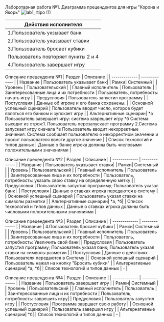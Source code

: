 Лаборотарная работа №1. Диаграмма прецендентов для игры "Корона и Якорь"
![lab1_rtipo (1)](https://github.com/YaYalii/rtipo/assets/131250193/c6ec0eb5-a550-433f-87e6-d903721dad38)

| Действия исполнителя  |
| --- |
| 1.Пользователь укзывает банк  |
| 2.Пользователь указывает ставки  |
| 3.Пользователь бросает кубики  | 
| Пользователь повторяет пункты 2 и 4 |
| 4.Пользователь завершает игру  |

Описание прецендента №1
| Раздел  | Описание |
| ------------- | ------------- |
| Название |   Пользователь указывает банк|
| Рамки| Системный  |
| Уровень | Пользовательский  |
| Главный исполнитель | Пользователь  |
| Заинтересованные лица и их потребности  |  Пользователь, потребность: начать игру |
| Предусловия | Пользователь запустил  программу  |
| Постусловия  | Данные об игроке и его банка сохранены. |
| Основной успешный сценарий  | Пользователь вводит число, которое будет являться его банком и зупскает игру  |
| Альтернативные сценарии| *a Пользователь завершает игру: система заврешает игру *б Система выходит из строя:1. Пользователь перезапускает программу 2.Система запускает игру сначала *в Пользователь вводит некорректные значения: Система сообщает пользователю о некорректном значении и просит пользователя  ввести другое значение |
| Список технологий и типов данных  | Данные о банке игрока должны быть числовыми положительными значениями |

Описание прецендента №2
| Раздел  | Описание |
| ------------- | ------------- |
| Название |   Пользователь указывает ставки|
| Рамки| Системный  |
| Уровень | Пользовательский  |
| Главный исполнитель | Пользователь  |
| Заинтересованные лица и их потребности  |  Пользователь, потребность: указать свою ставку на определенную метку |
| Предусловия | Пользователь запустил  программу; Пользователь указал банк  |
| Постусловия  | Данные о ставках игрока передаются в систему |
| Основной успешный сценарий  | Пользователь указал ставки на символы разметки  |
| Альтернативные сценарии| *a, *б|
| Список технологий и типов данных  | Данные о ставках игрока должны быть числовыми положительными значениями |


Описание прецендента №3
| Раздел  | Описание |
| ------------- | ------------- |
| Название |  4.Пользователь бросает кубики |
| Рамки| Системный  |
| Уровень | Пользовательский  |
| Главный исполнитель | Пользователь  |
| Заинтересованные лица и их потребности  |  Пользователь, потребность: Увеличить свой банк|
| Предусловия | Пользователь запустил  программу; Пользователь указал банк; Пользователь указал ставки на символы разметки  |
| Постусловия  | Данные о действиях Пользователя передаются в Систему |
| Основной успешный сценарий  | Пользователь нажал на кнопку "Бросить кубики"  |
| Альтернативные сценарии| *a, *б|
| Список технологий и типов данных  | - |


Описание прецендента №4
| Раздел  | Описание |
| ------------- | ------------- |
| Название |  Пользователь завершает игру  |
| Рамки| Системный  |
| Уровень | Пользовательский  |
| Главный исполнитель | Пользователь  |
| Заинтересованные лица и их потребности  |  Пользователь, потребность: заврешить игру|
| Предусловия | Пользователь запустил игру  |
| Постусловия  | Программа завршает свою работу |
| Основной успешный сценарий  | Пользователь завершил игру |
| Альтернативные сценарии| *б|
| Список технологий и типов данных  | - |


